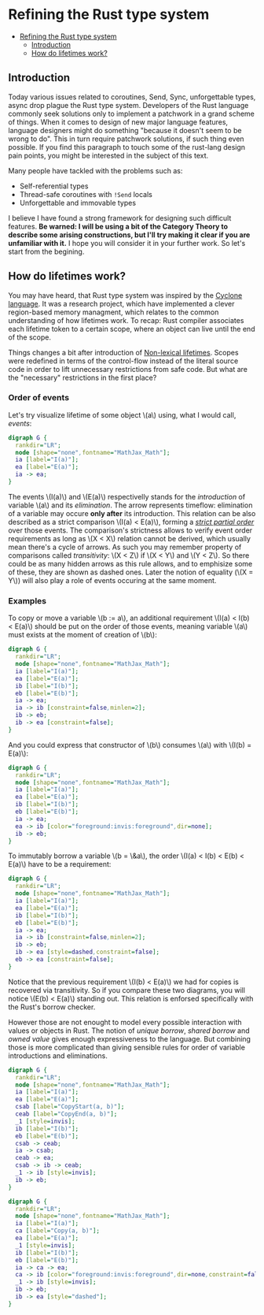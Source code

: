 <style>
  div.mdbook-graphviz-output {
    text-align: center;
  }
</style>

# Refining the Rust type system

<!--toc:start-->
- [Refining the Rust type system](#refining-the-rust-type-system)
  - [Introduction](#introduction)
  - [How do lifetimes work?](#how-do-lifetimes-work)
<!--toc:end-->

## Introduction

Today various issues related to coroutines, Send, Sync, unforgettable types, async drop plague the Rust type system.
Developers of the Rust language commonly seek solutions only to implement a patchwork in a grand scheme of things.
When it comes to design of new major language features, language designers might do something "because it doesn't seem to be wrong to do".
This in turn require patchwork solutions, if such thing even possible.
If you find this paragraph to touch some of the rust-lang design pain points, you might be interested in the subject of this text.

Many people have tackled with the problems such as:

- Self-referential types
- Thread-safe coroutines with `!Send` locals
- Unforgettable and immovable types

I believe I have found a strong framework for designing such difficult features.
**Be warned: I will be using a bit of the Category Theory to describe some arising constructions, but I'll try making it clear if you are unfamiliar with it.**
I hope you will consider it in your further work.
So let's start from the begining.

## How do lifetimes work?

You may have heard, that Rust type system was inspired by the [Cyclone language].
It was a research project, which have implemented a clever region-based memory managment, which relates to the common understanding of how lifetimes work.
To recap: Rust compiler associates each lifetime token to a certain scope, where an object can live until the end of the scope.

Things changes a bit after introduction of [Non-lexical lifetimes].
Scopes were redefined in terms of the control-flow instead of the literal source code in order to lift unnecessary restrictions from safe code.
But what are the "necessary" restrictions in the first place?

### Order of events

Let's try visualize lifetime of some object \\(a\\) using, what I would call, *events*:

```dot process
digraph G {
  rankdir="LR";
  node [shape="none",fontname="MathJax_Math"];
  ia [label="I(a)"];
  ea [label="E(a)"];  
  ia -> ea;
}
```

The events \\(I(a)\\) and \\(E(a)\\) respectivelly stands for the *introduction* of variable \\(a\\) and its *elimination*.
The arrow represents timeflow: elimination of a variable may occure **only after** its introduction.
This relation can be also described as a strict comparison \\(I(a) < E(a)\\), forming a *[strict partial order]* over those events.
The comparison's strictness allows to verify event order requirements as long as \\(X < X\\) relation cannot be derived, which usually mean there's a cycle of arrows.
As such you may remember property of comparisons called *transitivity*: \\(X < Z\\) if \\(X < Y\\) and \\(Y < Z\\).
So there could be as many hidden arrows as this rule allows, and to emphisize some of these, they are shown as dashed ones.
Later the notion of equality (\\(X = Y\\)) will also play a role of events occuring at the same moment.

### Examples

To copy or move a variable \\(b := a\\), an additional requirement \\(I(a) < I(b) < E(a)\\) should be put on the order of those events,
meaning variable \\(a\\) must exists at the moment of creation of \\(b\\):

```dot process
digraph G {
  rankdir="LR";
  node [shape="none",fontname="MathJax_Math"];
  ia [label="I(a)"];
  ea [label="E(a)"];
  ib [label="I(b)"];
  eb [label="E(b)"];
  ia -> ea;
  ia -> ib [constraint=false,minlen=2];
  ib -> eb;
  ib -> ea [constraint=false];
}
```

And you could express that constructor of \\(b\\) consumes \\(a\\) with \\(I(b) = E(a)\\):

```dot process
digraph G {
  rankdir="LR";
  node [shape="none",fontname="MathJax_Math"];
  ia [label="I(a)"];
  ea [label="E(a)"];
  ib [label="I(b)"];
  eb [label="E(b)"];
  ia -> ea;
  ea -> ib [color="foreground:invis:foreground",dir=none];
  ib -> eb;
}
```


To immutably borrow a variable \\(b = \\&a\\), the order \\(I(a) < I(b) < E(b) < E(a)\\) have to be a requirement:

```dot process
digraph G {
  rankdir="LR";
  node [shape="none",fontname="MathJax_Math"];
  ia [label="I(a)"];
  ea [label="E(a)"];
  ib [label="I(b)"];
  eb [label="E(b)"];
  ia -> ea;
  ia -> ib [constraint=false,minlen=2];
  ib -> eb;
  ib -> ea [style=dashed,constraint=false];
  eb -> ea [constraint=false];
}
```

Notice that the previous requirement \\(I(b) < E(a)\\) we had for copies is recovered via transitivity.
So if you compare these two diagrams, you will notice \\(E(b) < E(a)\\) standing out.
This relation is enforsed specifically with the Rust's borrow checker.

However those are not enought to model every possible interaction with values or objects in Rust.
The notion of *unique borrow*, *shared borrow* and *owned value* gives enough expressiveness to the language.
But combining those is more complicated than giving sensible rules for order of variable introductions and eliminations.


```dot process
digraph G {
  rankdir="LR";
  node [shape="none",fontname="MathJax_Math"];
  ia [label="I(a)"];
  ea [label="E(a)"];
  csab [label="CopyStart(a, b)"];
  ceab [label="CopyEnd(a, b)"];
  _1 [style=invis];
  ib [label="I(b)"];
  eb [label="E(b)"];
  csab -> ceab;
  ia -> csab;
  ceab -> ea;
  csab -> ib -> ceab;
  _1 -> ib [style=invis];
  ib -> eb;
}
```

```dot process
digraph G {
  rankdir="LR";
  node [shape="none",fontname="MathJax_Math"];
  ia [label="I(a)"];
  ca [label="Copy(a, b)"];
  ea [label="E(a)"];
  _1 [style=invis];
  ib [label="I(b)"];
  eb [label="E(b)"];
  ia -> ca -> ea;
  ca -> ib [color="foreground:invis:foreground",dir=none,constraint=false];
  _1 -> ib [style=invis];
  ib -> eb;
  ib -> ea [style="dashed"];
}
```

[Cyclone language]: https://cyclone.thelanguage.org/
[Non-lexical lifetimes]: https://smallcultfollowing.com/babysteps/blog/2016/04/27/non-lexical-lifetimes-introduction/
[strict partial order]: https://en.wikipedia.org/wiki/Partially_ordered_set
[ZST]: https://doc.rust-lang.org/nomicon/exotic-sizes.html#zero-sized-types-zsts
